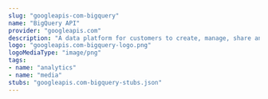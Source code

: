```yaml
---
slug: "googleapis-com-bigquery"
name: "BigQuery API"
provider: "googleapis.com"
description: "A data platform for customers to create, manage, share and query data."
logo: "googleapis.com-bigquery-logo.png"
logoMediaType: "image/png"
tags:
- name: "analytics"
- name: "media"
stubs: "googleapis.com-bigquery-stubs.json"
---
```

